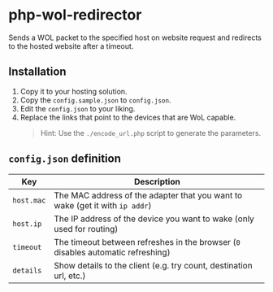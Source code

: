 # php-wol-redirector

Sends a WOL packet to the specified host on website request and redirects to the hosted website after a timeout.

## Installation

1. Copy it to your hosting solution.
2. Copy the `config.sample.json` to `config.json`.
3. Edit the `config.json` to your liking.
4. Replace the links that point to the devices that are WoL capable.
   > Hint: Use the `./encode_url.php` script to generate the parameters.

## `config.json` definition

| Key        | Description                                                                      |
|------------|----------------------------------------------------------------------------------|
| `host.mac` | The MAC address of the adapter that you want to wake (get it with `ip addr`)     |
| `host.ip`  | The IP address of the device you want to wake (only used for routing)            |
| `timeout`  | The timeout between refreshes in the browser (`0` disables automatic refreshing) |
| `details`  | Show details to the client (e.g. try count, destination url, etc.)               |
